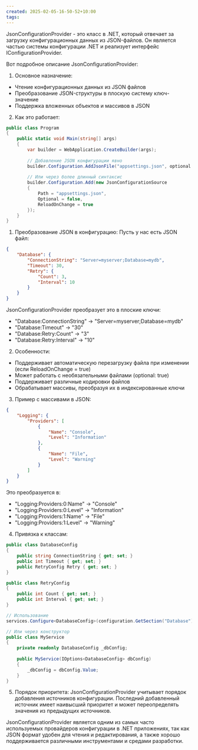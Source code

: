 ```yaml
---
created: 2025-02-05-16-50-52+10:00
tags:
---
```

JsonConfigurationProvider - это класс в .NET, который отвечает за загрузку конфигурационных данных из JSON-файлов. Он является частью системы конфигурации .NET и реализует интерфейс IConfigurationProvider.

Вот подробное описание JsonConfigurationProvider:

1. Основное назначение:
- Чтение конфигурационных данных из JSON файлов
- Преобразование JSON-структуры в плоскую систему ключ-значение
- Поддержка вложенных объектов и массивов в JSON

2. Как это работает:
```csharp
public class Program
{
    public static void Main(string[] args)
    {
        var builder = WebApplication.CreateBuilder(args);
        
        // Добавление JSON конфигурации явно
        builder.Configuration.AddJsonFile("appsettings.json", optional: false, reloadOnChange: true);
        
        // Или через более длинный синтаксис
        builder.Configuration.Add(new JsonConfigurationSource
        {
            Path = "appsettings.json",
            Optional = false,
            ReloadOnChange = true
        });
    }
}
```

1. Преобразование JSON в конфигурацию:
Пусть у нас есть JSON файл:
```json
{
    "Database": {
        "ConnectionString": "Server=myserver;Database=mydb",
        "Timeout": 30,
        "Retry": {
            "Count": 3,
            "Interval": 10
        }
    }
}
```

JsonConfigurationProvider преобразует это в плоские ключи:
- "Database:ConnectionString" -> "Server=myserver;Database=mydb"
- "Database:Timeout" -> "30"
- "Database:Retry:Count" -> "3"
- "Database:Retry:Interval" -> "10"

2. Особенности:
- Поддерживает автоматическую перезагрузку файла при изменении (если ReloadOnChange = true)
- Может работать с необязательными файлами (optional: true)
- Поддерживает различные кодировки файлов
- Обрабатывает массивы, преобразуя их в индексированные ключи

3. Пример с массивами в JSON:
```json
{
    "Logging": {
        "Providers": [
            {
                "Name": "Console",
                "Level": "Information"
            },
            {
                "Name": "File",
                "Level": "Warning"
            }
        ]
    }
}
```

Это преобразуется в:
- "Logging:Providers:0:Name" -> "Console"
- "Logging:Providers:0:Level" -> "Information"
- "Logging:Providers:1:Name" -> "File"
- "Logging:Providers:1:Level" -> "Warning"

4. Привязка к классам:
```csharp
public class DatabaseConfig
{
    public string ConnectionString { get; set; }
    public int Timeout { get; set; }
    public RetryConfig Retry { get; set; }
}

public class RetryConfig
{
    public int Count { get; set; }
    public int Interval { get; set; }
}

// Использование
services.Configure<DatabaseConfig>(configuration.GetSection("Database"));

// Или через конструктор
public class MyService
{
    private readonly DatabaseConfig _dbConfig;
    
    public MyService(IOptions<DatabaseConfig> dbConfig)
    {
        _dbConfig = dbConfig.Value;
    }
}
```

5. Порядок приоритета:
JsonConfigurationProvider учитывает порядок добавления источников конфигурации. Последний добавленный источник имеет наивысший приоритет и может переопределять значения из предыдущих источников.

JsonConfigurationProvider является одним из самых часто используемых провайдеров конфигурации в .NET приложениях, так как JSON формат удобен для чтения и редактирования, а также хорошо поддерживается различными инструментами и средами разработки.